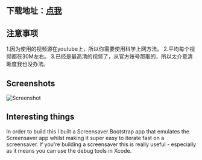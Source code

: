下载地址：**[点我](https://github.com/youusername/SpeedS-ver/releases)**
---


注意事项
----

1.因为使用的视频源在youtube上，所以你需要使用科学上网方法。
2.平均每个视频都在30M左右。
3.已经是最高清的视频了，从官方账号那取的，所以太介意清晰度我也没办法。


Screenshots
----

![Screenshot](https://raw.github.com/orta/GamesScreenSaver/master/web/screenshot.png)


Interesting things
----

In order to build this I built a Screensaver Bootstrap app that emulates the Screensaver app whilst making it super easy to iterate fast on a screensaver. If you're building a screensaver this is really useful - especially as it means you can use the debug tools in Xcode.


